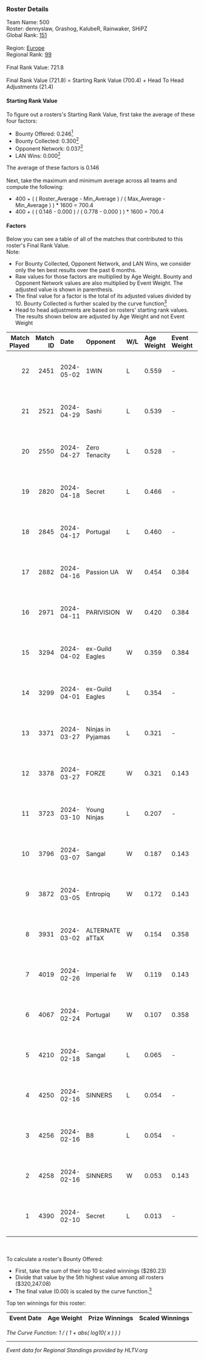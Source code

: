 ### Roster Details<br />
Team Name: 500<br />
Roster: dennyslaw, Grashog, KalubeR, Rainwaker, SHiPZ<br />
Global Rank: [151](../standings_global.md)<br />
<br />
Region: [Europe]( ../standings_europe.md)<br />
Regional Rank: [99]( ../standings_europe.md)<br />
<br />
Final Rank Value:  721.8<br />
<br />
Final Rank Value (721.8) = Starting Rank Value (700.4) + Head To Head Adjustments (21.4)<br />

#### Starting Rank Value<br />
To figure out a rosters's Starting Rank Value, first take the average of these four factors:<br />
- Bounty Offered: 0.246[<sup>1</sup>](#table2)
- Bounty Collected: 0.300[<sup>2</sup>](#table1)
- Opponent Network: 0.037[<sup>2</sup>](#table1)
- LAN Wins: 0.000[<sup>2</sup>](#table1)

The average of these factors is 0.146<br />
<br />
Next, take the maximum and minimum average across all teams and compute the following:<br />
- 400 + ( ( Roster_Average - Min_Average ) / ( Max_Average - Min_Average ) ) * 1600 = 700.4
- 400 + ( ( 0.146 - 0.000 ) / ( 0.778 - 0.000 ) ) * 1600 = 700.4


#### Factors<br />
Below you can see a table of all of the matches that contributed to this roster's Final Rank Value.<br />
Note:<br />

- For Bounty Collected, Opponent Network, and LAN Wins, we consider only the ten best results over the past 6 months.
- Raw values for those factors are multiplied by Age Weight. Bounty and Opponent Network values are also multiplied by Event Weight. The adjusted value is shown in parenthesis.
- The final value for a factor is the total of its adjusted values divided by 10. Bounty Collected is further scaled by the curve function[<sup>3</sup>](#curveFunction)
- Head to head adjustments are based on rosters' starting rank values. The results shown below are adjusted by Age Weight and not Event Weight
<span id="table1"></span><br />


| Match Played | Match ID | Date       | Opponent          | W/L | Age Weight | Event Weight | Bounty Collected | Opponent Network | LAN Wins  | H2H Adj. | Roster                                        |
| -: | -: | :- | :- | :- | :- | :- | :- | :- | :- | -: | :- |
|           22 |     2451 | 2024-05-02 | 1WIN              | L   | 0.559      | -            | -                | -                | -         |    -3.98 | dennyslaw, Grashog, KalubeR, Rainwaker, SHiPZ |
|           21 |     2521 | 2024-04-29 | Sashi             | L   | 0.539      | -            | -                | -                | -         |    -1.28 | dennyslaw, Grashog, Rainwaker, REDSTAR, SHiPZ |
|           20 |     2550 | 2024-04-27 | Zero Tenacity     | L   | 0.528      | -            | -                | -                | -         |    -2.25 | dennyslaw, Grashog, Rainwaker, REDSTAR, SHiPZ |
|           19 |     2820 | 2024-04-18 | Secret            | L   | 0.466      | -            | -                | -                | -         |   -10.94 | dennyslaw, Grashog, Rainwaker, REDSTAR, SHiPZ |
|           18 |     2845 | 2024-04-17 | Portugal          | L   | 0.460      | -            | -                | -                | -         |    -8.42 | dennyslaw, Grashog, Rainwaker, REDSTAR, SHiPZ |
|           17 |     2882 | 2024-04-16 | Passion UA        | W   | 0.454      | 0.384        | 0.173 (0.030)    | 1.000 (0.174)    | 0 (0.000) |    12.20 | dennyslaw, Grashog, Rainwaker, REDSTAR, SHiPZ |
|           16 |     2971 | 2024-04-11 | PARIVISION        | W   | 0.420      | 0.384        | 0.017 (0.003)    | 0.590 (0.095)    | 0 (0.000) |    11.70 | dennyslaw, Grashog, Rainwaker, REDSTAR, SHiPZ |
|           15 |     3294 | 2024-04-02 | ex-Guild Eagles   | W   | 0.359      | 0.384        | 0.007 (0.001)    | 0.207 (0.029)    | 0 (0.000) |     7.06 | dennyslaw, Grashog, Rainwaker, REDSTAR, SHiPZ |
|           14 |     3299 | 2024-04-01 | ex-Guild Eagles   | L   | 0.354      | -            | -                | -                | -         |    -4.25 | dennyslaw, Grashog, Rainwaker, REDSTAR, SHiPZ |
|           13 |     3371 | 2024-03-27 | Ninjas in Pyjamas | L   | 0.321      | -            | -                | -                | -         |    -0.04 | dennyslaw, Grashog, Rainwaker, REDSTAR, SHiPZ |
|           12 |     3378 | 2024-03-27 | FORZE             | W   | 0.321      | 0.143        | 0.057 (0.003)    | 0.164 (0.008)    | 0 (0.000) |     7.70 | dennyslaw, Grashog, Rainwaker, REDSTAR, SHiPZ |
|           11 |     3723 | 2024-03-10 | Young Ninjas      | L   | 0.207      | -            | -                | -                | -         |    -2.80 | dennyslaw, Grashog, Rainwaker, REDSTAR, SHiPZ |
|           10 |     3796 | 2024-03-07 | Sangal            | W   | 0.187      | 0.143        | 0.219 (0.006)    | 0.846 (0.023)    | 0 (0.000) |     5.43 | dennyslaw, Grashog, Rainwaker, REDSTAR, SHiPZ |
|            9 |     3872 | 2024-03-05 | Entropiq          | W   | 0.172      | 0.143        | 0.000 (0.000)    | 0.034 (0.001)    | 0 (0.000) |     1.60 | dennyslaw, Grashog, Rainwaker, REDSTAR, SHiPZ |
|            8 |     3931 | 2024-03-02 | ALTERNATE aTTaX   | W   | 0.154      | 0.358        | 0.031 (0.002)    | 0.537 (0.030)    | 0 (0.000) |     3.99 | dennyslaw, Grashog, Rainwaker, REDSTAR, SHiPZ |
|            7 |     4019 | 2024-02-26 | Imperial fe       | W   | 0.119      | 0.143        | 0.128 (0.002)    | 0.287 (0.005)    | 0 (0.000) |     3.24 | dennyslaw, Grashog, Rainwaker, REDSTAR, SHiPZ |
|            6 |     4067 | 2024-02-24 | Portugal          | W   | 0.107      | 0.358        | 0.003 (0.000)    | 0.115 (0.004)    | 0 (0.000) |     1.60 | dennyslaw, Grashog, Rainwaker, REDSTAR, SHiPZ |
|            5 |     4210 | 2024-02-18 | Sangal            | L   | 0.065      | -            | -                | -                | -         |    -0.14 | dennyslaw, Patrick, Rainwaker, REDSTAR, SHiPZ |
|            4 |     4250 | 2024-02-16 | SINNERS           | L   | 0.054      | -            | -                | -                | -         |    -0.13 | dennyslaw, Patrick, Rainwaker, REDSTAR, SHiPZ |
|            3 |     4256 | 2024-02-16 | B8                | L   | 0.054      | -            | -                | -                | -         |    -0.18 | dennyslaw, Patrick, Rainwaker, REDSTAR, SHiPZ |
|            2 |     4258 | 2024-02-16 | SINNERS           | W   | 0.053      | 0.143        | 0.037 (0.000)    | 0.790 (0.006)    | 0 (0.000) |     1.55 | dennyslaw, Patrick, Rainwaker, REDSTAR, SHiPZ |
|            1 |     4390 | 2024-02-10 | Secret            | L   | 0.013      | -            | -                | -                | -         |    -0.28 | dennyslaw, Patrick, Rainwaker, REDSTAR, SHiPZ |

<br />
<span id="table2"></span><br />
To calculate a roster's Bounty Offered:<br />

- First, take the sum of their top 10 scaled winnings ($280.23)
- Divide that value by the 5th highest value among all rosters ($320,247.08)
- The final value (0.00) is scaled by the curve function.[<sup>3</sup>](#curveFunction)

Top ten winnings for this roster:<br />

| Event Date | Age Weight | Prize Winnings | Scaled Winnings |
| :- | -: | :- | :- |


<span id="curveFunction"></span>_The Curve Function: 1 / ( 1 + abs( log10( x ) ) )_<br />

---
_Event data for Regional Standings provided by HLTV.org_<br />
